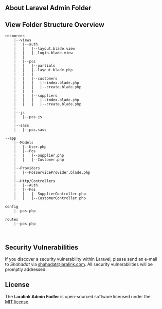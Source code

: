 ## About Laravel Admin Folder


## View Folder Structure Overview
```
resources
    |--views
    |   |--auth
    |   |   |--layout.blade.view
    |   |   |--login.blade.view
    |   | 
    |   |--pos
    |   |   |--partials
    |   |   |--layout.blade.php
    |   |   |
    |   |   |--customers
    |   |   |   |--index.blade.php
    |   |   |   |--create.blade.php
    |   |   |
    |   |   |--suppliers
    |   |   |   |--index.blade.php
    |   |   |   |--create.blade.php       
    |    
    |--js
    |   |--pos.js
    |
    |--sass
    |   |--pos.sass
  
--app
    |--Models
    |   |--User.php
    |   |--Pos
    |   |   |--Supplier.php
    |   |   |--Customer.php
    |
    |--Providers
    |   |--PosServiceProvider.blade.php
    |
    |--Http/Controllers
    |   |--Auth
    |   |--Pos
    |   |   |--SupplierController.php
    |   |   |--CustomerController.php
    
config
    |--pos.php

routes
    |--pos.php



```

## Security Vulnerabilities

If you discover a security vulnerability within Laravel, please send an e-mail to _Shahadat_ via [shahadat@laralink.com](mailto:shahadat@laralink.com). All security vulnerabilities will be promptly addressed.

## License

The **Laralink Admin Fodler** is open-sourced software licensed under the [MIT license](https://opensource.org/licenses/MIT).
